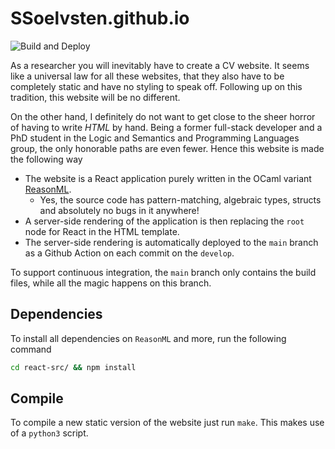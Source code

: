 # SSoelvsten.github.io
![Build and Deploy](https://github.com/SSoelvsten/SSoelvsten.github.io/workflows/Build%20and%20Deploy/badge.svg?branch=develop)

As a researcher you will inevitably have to create a CV website. It seems like a
universal law for all these websites, that they also have to be completely
static and have no styling to speak off. Following up on this tradition, this
website will be no different.

On the other hand, I definitely do not want to get close to the sheer horror of
having to write _HTML_ by hand. Being a former full-stack developer and a PhD
student in the Logic and Semantics and Programming Languages group, the only
honorable paths are even fewer. Hence this website is made the following way

- The website is a React application purely written in the OCaml variant
  [ReasonML](https://reasonml.github.io/).
  - Yes, the source code has pattern-matching, algebraic types, structs and
    absolutely no bugs in it anywhere!
- A server-side rendering of the application is then replacing the `root` node
  for React in the HTML template.
- The server-side rendering is automatically deployed to the `main` branch as a
  Github Action on each commit on the `develop`.
  
To support continuous integration, the `main` branch only contains the build
files, while all the magic happens on this branch.
  
## Dependencies
To install all dependencies on `ReasonML` and more, run the following command
```bash
cd react-src/ && npm install
```

## Compile
To compile a new static version of the website just run `make`. This makes use
of a `python3` script.


